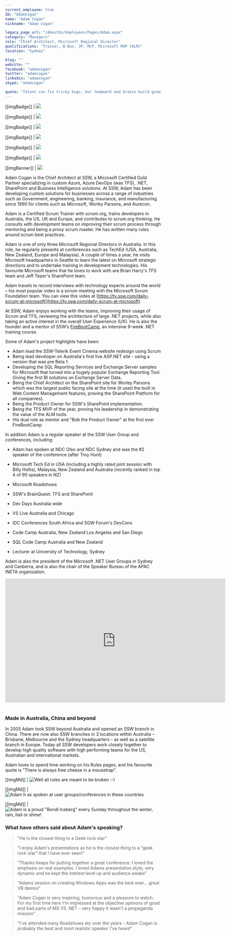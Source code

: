 ```yaml
---
current_employee: true
ID: "AdamCogan"
name: "Adam Cogan"
nickname: "Adam Cogan"

legacy_page_url: "/AboutUs/Employees/Pages/Adam.aspx"
category: "Managers"
role: "Chief Architect, Microsoft Regional Director"
qualifications: "Trainer, B Bus, JP, MCP, Microsoft MVP (ALM)"
location: "Sydney"

blog: ""
website: ""
facebook: "adamcogan"
twitter: "adamcogan"
linkedin: "adamcogan"
skype: "adamcogan"

quote: "Talent can fix tricky bugs, but teamwork and brains build great software. "
---
```


[[imgBadge]]
| ![](../badges/microsoft-certified.jpg)

[[imgBadge]]
| ![](../badges/Microsoft-Regional-Director.png)

[[imgBadge]]
| ![](../badges/scrumtrainer.png)

[[imgBadge]]
| ![](../badges/Scrumorg-PSM-large.png)

[[imgBadge]]
| ![](../badges/Scrumorg-PSD-large.png)

[[imgBadge]]
| ![](../badges/Scrumorg-PST-large.png)

[[imgBanner]]
| ![](./Images/Bio/devops.png)

Adam Cogan is the Chief Architect at SSW, a Microsoft Certified Gold Partner specializing in custom Azure, Azure DevOps (was TFS), .NET, SharePoint and Business Intelligence solutions. At SSW, Adam has been developing custom solutions for businesses across a range of industries such as Government, engineering, banking, insurance, and manufacturing since 1990 for clients such as Microsoft, Worley Parsons, and Aurecon.

Adam is a Certified Scrum Trainer with scrum.org, trains developers in Australia, the US, UK and Europe, and contributes to scrum.org thinking. He consults with development teams on improving their scrum process through mentoring and being a proxy scrum master. He has written many rules around scrum best practices.

Adam is one of only three Microsoft Regional Directors in Australia. In this role, he regularly presents at conferences such as TechEd (USA, Australia, New Zealand, Europe and Malaysia). A couple of times a year, he visits Microsoft headquarters in Seattle to learn the latest on Microsoft strategic directions and to undertake training in development technologies. His favourite Microsoft teams that he loves to work with are Brian Harry's TFS team and Jeff Teper's SharePoint team.

Adam travels to record interviews with technology experts around the world – his most popular video is a scrum meeting with the Microsoft Scrum Foundation team. You can view this video at [https://tv.ssw.com/daily-scrum-at-microsoft](https://tv.ssw.com/daily-scrum-at-microsoft)

At SSW, Adam enjoys working with the teams, improving their usage of Scrum and TFS, reviewing the architecture of large .NET projects, while also taking an active interest in the overall User Experience (UX). He is also the founder and a mentor of SSW’s [FireBootCamp](https://firebootcamp.com), an intensive 9-week .NET training course.

Some of Adam's project highlights have been:

- Adam lead the SSW-Telerik Event Cinema website redesign using Scrum
- Being lead developer on Australia's first live ASP.NET site - using a version that was pre Beta 1.
- Developing the SQL Reporting Services and Exchange Server samples for Microsoft that turned into a hugely popular Exchange Reporting Tool. Giving the first BI solutions on Exchange Server Data.
- Being the Chief Architect on the SharePoint site for Worley Parsons which was the largest public facing site at the time (it used the built in Web Content Management features, proving the SharePoint Platform for all companies).
- Being the Product Owner for SSW's SharePoint implementation.
- Being the TFS MVP of the year, proving his leadership in demonstrating the value of the ALM tools.
- His dual role as mentor and "Bob the Product Owner" at the first ever FireBootCamp

In addition Adam is a regular speaker at the SSW User Group and conferences, including:

- Adam has spoken at NDC Olso and NDC Sydney and was the #2 speaker of the conference (after Troy Hunt)

- Microsoft Tech Ed in USA (including a highly rated joint session with Billy Hollis), Malaysia, New Zealand and Australia (recently ranked in top 4 of 90 speakers in NZ)
- Microsoft Roadshows
- SSW's BrainQuest: TFS and SharePoint
- Dev Days Australia wide
- VS Live Australia and Chicago
- IDC Conferences South Africa and SGW Forum's DevCons
- Code Camp Australia, New Zealand Los Angeles and San Diego
- SQL Code Camp Australia and New Zealand
- Lecturer at University of Technology, Sydney

Adam is also the president of the Microsoft .NET User Groups in Sydney and Canberra, and is also the chair of the Speaker Bureau of the APAC INETA organization.

<iframe width="710" height="400" src="https://www.youtube.com/embed/0gSgpzmbrBM" frameborder="0"></iframe> 

### Made in Australia, China and beyond

In 2005 Adam took SSW beyond Australia and opened an SSW branch in China. There are now also SSW branches in 3 locations within Australia – Brisbane, Melbourne and the Sydney headquarters - as well as a satellite branch in Europe. Today all SSW developers work closely together to develop high quality software with high performing teams for the US, Australian and international markets.

Adam loves to spend time working on his Rules pages, and his favourite quote is "There is always free cheese in a mousetrap".

[[imgMd]]
| ![Well all rules are meant to be broken :-)](./Images/Bio/figureMouse.jpg)

[[imgMd]]
| ![Adam h as spoken at user groups/conferences in these countries](./Images/Bio/figureMap.jpg)

[[imgMd]]
| ![Adam is a proud "Bondi Iceberg" every Sunday throughout the winter, rain, hail or shine!](./Images/Bio/figureIce.jpg)

### What have others said about Adam's speaking?

> "He is the closest thing to a Geek rock star"

> "I enjoy Adam's presentations as he is the closest thing to a “geek rock star” that I have ever seen!"

> "Thanks heaps for putting together a great conference. I loved the emphasis on real examples. I loved Adams presentation style, very dynamic and he kept the interest level up and audience awake"

> "Adams session on creating Windows Apps was the best ever… great VB demos"

> "Adam Cogan is very inspiring, humorous and a pleasure to watch. For my first time here I'm impressed at the objective opinions of good and bad parts of MS VS .NET - very happy it wasn't a propaganda mission"

> "I've attended many Roadshows etc over the years - Adam Cogan is probably the best and most realistic speaker I've heard"
